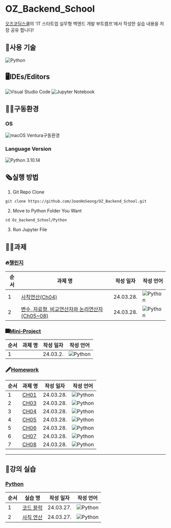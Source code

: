 # OZ_Backend_School
[오즈코딩스쿨](https://ozcodingschool.com/)의 'IT 스타트업 실무형 백엔드 개발 부트캠프'에서 작성한 실습 내용을 저장 공유 합니다!

## 💬사용 기술
![Python](https://img.shields.io/badge/python-3670A0?style=for-the-badge&logo=python&logoColor=ffdd54)

## 🖥IDEs/Editors
![Visual Studio Code](https://img.shields.io/badge/Visual%20Studio%20Code-0078d7.svg?style=for-the-badge&logo=visual-studio-code&logoColor=white)
![Jupyter Notebook](https://img.shields.io/badge/jupyter-%23FA0F00.svg?style=for-the-badge&logo=jupyter&logoColor=white)

## :man_mechanic:구동환경
### OS
![macOS](https://img.shields.io/badge/mac%20os-000000?style=for-the-badge&logo=macos&logoColor=F0F0F0)   Ventura구동환경
### Language Version
![Python](https://img.shields.io/badge/python-3670A0?style=for-the-badge&logo=python&logoColor=ffdd54)   3.10.14

## 🗞실행 방법
1. Git Repo Clone

```
git clone https://github.com/JoonHoSeong/OZ_Backend_School.git
```
2. Move to Python Folder You Want
```
cd Oz_backend_School/Python
```
3. Run Jupyter File

## 🧑‍💻과제
### 🔥[챌린지](https://github.com/JoonHoSeong/OZ_Backend_School/tree/main/Python/challenge)
| 순서 | 과제 명 | 작성 일자  | 작성 언어  | 
| --- | --- | --- | --- |
| 1 | [사칙연산(Ch04)](https://github.com/JoonHoSeong/OZ_Backend_School/blob/main/Python/challenge/Ch04_task(code).ipynb) | 24.03.28. | ![Python](https://img.shields.io/badge/python-3670A0?style=for-the-badge&logo=python&logoColor=ffdd54) |
| 2 | [변수, 자료형, 비교연산자와 논리연산자(Ch05~08)](https://github.com/JoonHoSeong/OZ_Backend_School/blob/main/Python/challenge/Chapter05to08_task.ipynb) | 24.03.28. | ![Python](https://img.shields.io/badge/python-3670A0?style=for-the-badge&logo=python&logoColor=ffdd54) |

### 🎆[Mini-Project](https://github.com/JoonHoSeong/OZ_Backend_School/tree/main/Python/mini_project)
| 순서 | 과제 명 | 작성 일자 | 작성 언어  | 
| --- | --- | --- | --- |
| 1 | []() | 24.03.2. | ![Python](https://img.shields.io/badge/python-3670A0?style=for-the-badge&logo=python&logoColor=ffdd54) |

### 🖋[Homework](https://github.com/JoonHoSeong/OZ_Backend_School/tree/main/Python/homework)
| 순서 | 과제 명 | 작성 일자 | 작성 언어  | 
| --- | --- | --- | --- |
| 1 | [CH01](https://github.com/JoonHoSeong/OZ_Backend_School/blob/main/Python/homework/Ch01_%EA%B0%9C%EB%85%90%ED%99%95%EC%9D%B8%EB%AC%B8%EC%A0%9C%ED%92%80%EA%B8%B0.ipynb) | 24.03.28. | ![Python](https://img.shields.io/badge/python-3670A0?style=for-the-badge&logo=python&logoColor=ffdd54) |
| 2 | [CH03](https://github.com/JoonHoSeong/OZ_Backend_School/blob/main/Python/homework/Ch03_%EA%B0%9C%EB%85%90%ED%99%95%EC%9D%B8%EB%AC%B8%EC%A0%9C%ED%92%80%EA%B8%B0.ipynb) | 24.03.28. | ![Python](https://img.shields.io/badge/python-3670A0?style=for-the-badge&logo=python&logoColor=ffdd54) |
| 3 | [CH04](https://github.com/JoonHoSeong/OZ_Backend_School/blob/main/Python/homework/Ch04_%EA%B0%9C%EB%85%90%ED%99%95%EC%9D%B8%EB%AC%B8%EC%A0%9C%ED%92%80%EA%B8%B0.ipynb) | 24.03.28. | ![Python](https://img.shields.io/badge/python-3670A0?style=for-the-badge&logo=python&logoColor=ffdd54) |
| 4 | [CH05](https://github.com/JoonHoSeong/OZ_Backend_School/blob/main/Python/homework/Ch05_%EA%B0%9C%EB%85%90%ED%99%95%EC%9D%B8%EB%AC%B8%EC%A0%9C%ED%92%80%EA%B8%B0.ipynb) | 24.03.28. | ![Python](https://img.shields.io/badge/python-3670A0?style=for-the-badge&logo=python&logoColor=ffdd54) |
| 5 | [CH06](https://github.com/JoonHoSeong/OZ_Backend_School/blob/main/Python/homework/Ch06_%EA%B0%9C%EB%85%90%ED%99%95%EC%9D%B8%EB%AC%B8%EC%A0%9C%ED%92%80%EA%B8%B0.ipynb) | 24.03.28. | ![Python](https://img.shields.io/badge/python-3670A0?style=for-the-badge&logo=python&logoColor=ffdd54) |
| 6 | [CH07](https://github.com/JoonHoSeong/OZ_Backend_School/blob/main/Python/homework/Ch07_%EA%B0%9C%EB%85%90%ED%99%95%EC%9D%B8%EB%AC%B8%EC%A0%9C%ED%92%80%EA%B8%B0.ipynb) | 24.03.28. | ![Python](https://img.shields.io/badge/python-3670A0?style=for-the-badge&logo=python&logoColor=ffdd54) |
| 7 | [CH08](https://github.com/JoonHoSeong/OZ_Backend_School/blob/main/Python/homework/Ch08_%EA%B0%9C%EB%85%90%ED%99%95%EC%9D%B8%EB%AC%B8%EC%A0%9C%ED%92%80%EA%B8%B0.ipynb) | 24.03.28. | ![Python](https://img.shields.io/badge/python-3670A0?style=for-the-badge&logo=python&logoColor=ffdd54) |

<hr>

## 🏃강의 실습
### [Python](https://github.com/JoonHoSeong/OZ_Backend_School/tree/main/Python/Trainning)
| 순서 | 실습 명 | 작성 일자 | 작성 언어  | 
| --- | --- | --- | --- |
| 1 | [코드 블럭](https://github.com/JoonHoSeong/OZ_Backend_School/blob/main/Python/Trainning/codeBlock.ipynb) | 24.03.27. | ![Python](https://img.shields.io/badge/python-3670A0?style=for-the-badge&logo=python&logoColor=ffdd54) |
| 2 | [사칙 연산](https://github.com/JoonHoSeong/OZ_Backend_School/blob/main/Python/Trainning/FourBasicOperations.ipynb) | 24.03.27. | ![Python](https://img.shields.io/badge/python-3670A0?style=for-the-badge&logo=python&logoColor=ffdd54) |
